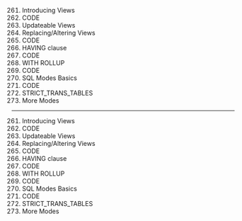261. Introducing Views
262. CODE
263. Updateable Views
264. Replacing/Altering Views
265. CODE
266. HAVING clause
267. CODE
268. WITH ROLLUP
269. CODE
270. SQL Modes Basics
271. CODE
272. STRICT_TRANS_TABLES
273. More Modes

---

261. Introducing Views
262. CODE
263. Updateable Views
264. Replacing/Altering Views
265. CODE
266. HAVING clause
267. CODE
268. WITH ROLLUP
269. CODE
270. SQL Modes Basics
271. CODE
272. STRICT_TRANS_TABLES
273. More Modes

